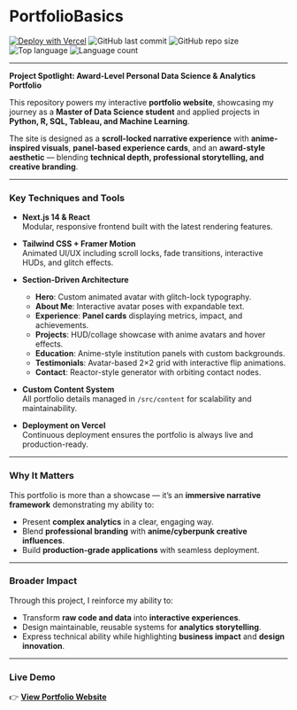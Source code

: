 # PortfolioBasics

[![Deploy with Vercel](https://vercelbadge.vercel.app/api/canyenpalmer/PortfolioBasics)](https://portfolio-five-tau-84.vercel.app)
![GitHub last commit](https://img.shields.io/github/last-commit/CanyenPalmer/PortfolioBasics)
![GitHub repo size](https://img.shields.io/github/repo-size/CanyenPalmer/PortfolioBasics)
![Top language](https://img.shields.io/github/languages/top/CanyenPalmer/PortfolioBasics)
![Language count](https://img.shields.io/github/languages/count/CanyenPalmer/PortfolioBasics)


---
**Project Spotlight: Award-Level Personal Data Science & Analytics Portfolio**

This repository powers my interactive **portfolio website**, showcasing my journey as a **Master of Data Science student** and applied projects in **Python, R, SQL, Tableau, and Machine Learning**.  

The site is designed as a **scroll-locked narrative experience** with **anime-inspired visuals**, **panel-based experience cards**, and an **award-style aesthetic** — blending **technical depth, professional storytelling, and creative branding**.

---

### Key Techniques and Tools

* **Next.js 14 & React**  
  Modular, responsive frontend built with the latest rendering features.

* **Tailwind CSS + Framer Motion**  
  Animated UI/UX including scroll locks, fade transitions, interactive HUDs, and glitch effects.

* **Section-Driven Architecture**  
  - **Hero**: Custom animated avatar with glitch-lock typography.  
  - **About Me**: Interactive avatar poses with expandable text.  
  - **Experience**: **Panel cards** displaying metrics, impact, and achievements.  
  - **Projects**: HUD/collage showcase with anime avatars and hover effects.  
  - **Education**: Anime-style institution panels with custom backgrounds.  
  - **Testimonials**: Avatar-based 2×2 grid with interactive flip animations.  
  - **Contact**: Reactor-style generator with orbiting contact nodes.  

* **Custom Content System**  
  All portfolio details managed in `/src/content` for scalability and maintainability.

* **Deployment on Vercel**  
  Continuous deployment ensures the portfolio is always live and production-ready.

---

### Why It Matters

This portfolio is more than a showcase — it’s an **immersive narrative framework** demonstrating my ability to:

* Present **complex analytics** in a clear, engaging way.  
* Blend **professional branding** with **anime/cyberpunk creative influences**.  
* Build **production-grade applications** with seamless deployment.  

---

### Broader Impact

Through this project, I reinforce my ability to:

* Transform **raw code and data** into **interactive experiences**.  
* Design maintainable, reusable systems for **analytics storytelling**.  
* Express technical ability while highlighting **business impact** and **design innovation**.  

---

### Live Demo

👉 [**View Portfolio Website**](https://portfolio-five-tau-84.vercel.app/)

